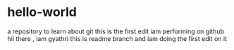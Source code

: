 # hello-world
a repository to learn about git
this is the first edit iam performing on github
hii there , iam gyathri this is readme branch and iam doing the first edit on it
